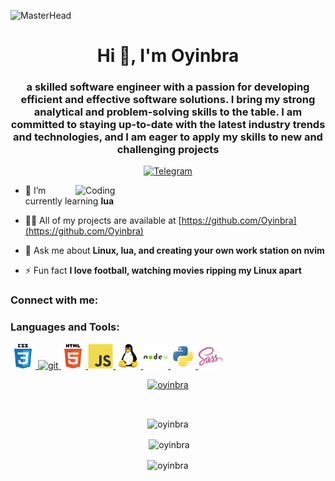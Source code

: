 ![MasterHead](https://mymy6f3ffc0h.cdn.shift8web.com/wp-content/uploads/1__OsQd43HTOhTnZYl0ILADA.jpeg)

<h1 align="center">Hi 👋, I'm Oyinbra</h1>
<h3 align="center">a skilled software engineer with a passion for developing efficient and effective software solutions. I bring my strong analytical and problem-solving skills to the table. I am committed to staying up-to-date with the latest industry trends and technologies, and I am eager to apply my skills to new and challenging projects</h3>

<div align="center">
 
[![Telegram](https://img.shields.io/badge/Telegram-blue.svg?style=for-the-badge&logo=Telegram&logoColor=white)](https://t.me/oyinbra)

  </div>

<img align="right" alt="Coding" width="400" src="https://cdn.dribbble.com/users/1162077/screenshots/3848914/media/7ed7d5ca074b48b328150e5a231e8d1f.gif">

- 🌱 I’m currently learning **lua**

- 👨‍💻 All of my projects are available at [https://github.com/Oyinbra](https://github.com/Oyinbra)

- 💬 Ask me about **Linux, lua, and creating your own work station on nvim**

- ⚡ Fun fact **I love football, watching movies ripping my Linux apart**

<h3 align="left">Connect with me:</h3>
<p align="left">
</p>

<h3 align="left">Languages and Tools:</h3>
<p align="left"> <a href="https://www.w3schools.com/css/" target="_blank" rel="noreferrer"> <img src="https://raw.githubusercontent.com/devicons/devicon/master/icons/css3/css3-original-wordmark.svg" alt="css3" width="40" height="40"/> </a> <a href="https://git-scm.com/" target="_blank" rel="noreferrer"> <img src="https://www.vectorlogo.zone/logos/git-scm/git-scm-icon.svg" alt="git" width="40" height="40"/> </a> <a href="https://www.w3.org/html/" target="_blank" rel="noreferrer"> <img src="https://raw.githubusercontent.com/devicons/devicon/master/icons/html5/html5-original-wordmark.svg" alt="html5" width="40" height="40"/> </a> <a href="https://developer.mozilla.org/en-US/docs/Web/JavaScript" target="_blank" rel="noreferrer"> <img src="https://raw.githubusercontent.com/devicons/devicon/master/icons/javascript/javascript-original.svg" alt="javascript" width="40" height="40"/> </a> <a href="https://www.linux.org/" target="_blank" rel="noreferrer"> <img src="https://raw.githubusercontent.com/devicons/devicon/master/icons/linux/linux-original.svg" alt="linux" width="40" height="40"/> </a> <a href="https://nodejs.org" target="_blank" rel="noreferrer"> <img src="https://raw.githubusercontent.com/devicons/devicon/master/icons/nodejs/nodejs-original-wordmark.svg" alt="nodejs" width="40" height="40"/> </a> <a href="https://www.python.org" target="_blank" rel="noreferrer"> <img src="https://raw.githubusercontent.com/devicons/devicon/master/icons/python/python-original.svg" alt="python" width="40" height="40"/> </a> <a href="https://sass-lang.com" target="_blank" rel="noreferrer"> <img src="https://raw.githubusercontent.com/devicons/devicon/master/icons/sass/sass-original.svg" alt="sass" width="40" height="40"/> </a> </p>

<p align="center"> <a href="https://github.com/ryo-ma/github-profile-trophy"><img src="https://github-profile-trophy.vercel.app/?username=oyinbra" alt="oyinbra" /></a> </p>

<p align="left"> <a href="https://twitter.com/" target="blank"><img src="https://img.shields.io/twitter/follow/?logo=twitter&style=for-the-badge" alt="" /></a> </p>

<p align="center"><img align="center" src="https://github-readme-stats-sigma-five.vercel.app/api/top-langs?username=oyinbra&show_icons=true&locale=en&layout=compact" alt="oyinbra" /></p>

<p align="center">&nbsp;<img align="center" src="https://github-readme-stats-sigma-five.vercel.app/api?username=oyinbra&show_icons=true&locale=en" alt="oyinbra" /></p>

<p align="center"><img align="center" src="https://github-readme-streak-stats.herokuapp.com/?user=oyinbra&" alt="oyinbra" /></p>
